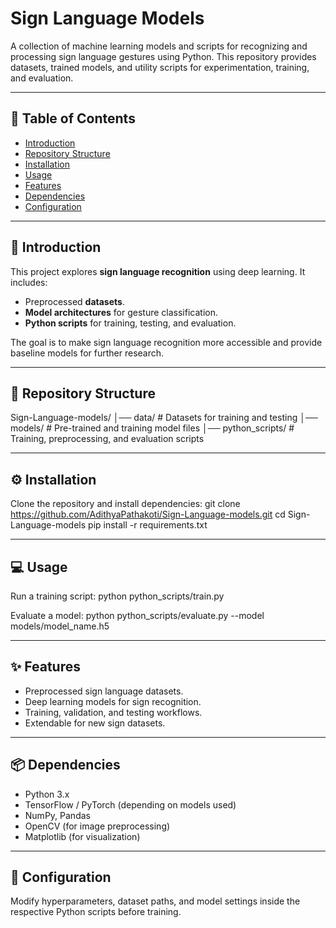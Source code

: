 # Sign Language Models

A collection of machine learning models and scripts for recognizing and processing sign language gestures using Python. This repository provides datasets, trained models, and utility scripts for experimentation, training, and evaluation.

---

## 📑 Table of Contents
- [Introduction](#introduction)
- [Repository Structure](#repository-structure)
- [Installation](#installation)
- [Usage](#usage)
- [Features](#features)
- [Dependencies](#dependencies)
- [Configuration](#configuration)
  
---

## 🚀 Introduction
This project explores **sign language recognition** using deep learning. It includes:
- Preprocessed **datasets**.
- **Model architectures** for gesture classification.
- **Python scripts** for training, testing, and evaluation.

The goal is to make sign language recognition more accessible and provide baseline models for further research.

---

## 📂 Repository Structure
Sign-Language-models/
│── data/ # Datasets for training and testing
│── models/ # Pre-trained and training model files
│── python_scripts/ # Training, preprocessing, and evaluation scripts

---

## ⚙️ Installation
Clone the repository and install dependencies:
git clone https://github.com/AdithyaPathakoti/Sign-Language-models.git
cd Sign-Language-models
pip install -r requirements.txt

---

## 💻 Usage
Run a training script:
python python_scripts/train.py

Evaluate a model:
python python_scripts/evaluate.py --model models/model_name.h5

---

## ✨ Features
- Preprocessed sign language datasets.
- Deep learning models for sign recognition.
- Training, validation, and testing workflows.
- Extendable for new sign datasets.

---

## 📦 Dependencies
- Python 3.x
- TensorFlow / PyTorch (depending on models used)
- NumPy, Pandas
- OpenCV (for image preprocessing)
- Matplotlib (for visualization)

---

## 🔧 Configuration
Modify hyperparameters, dataset paths, and model settings inside the respective Python scripts before training.
